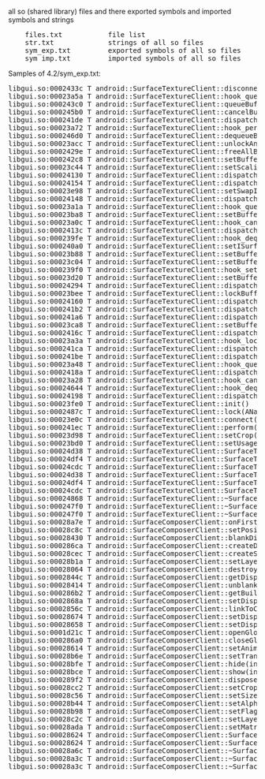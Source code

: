 all so (shared library) files and there exported symbols and imported symbols and strings
<pre>
	files.txt           file list
	str.txt             strings of all so files
	sym_exp.txt         exported symbols of all so files
	sym_imp.txt         imported symbols of all so files
</pre>

Samples of 4.2/sym_exp.txt:

<pre>
libgui.so:0002433c T android::SurfaceTextureClient::disconnect(int)
libgui.so:00023a5a T android::SurfaceTextureClient::hook_query(ANativeWindow const*, int, int*)
libgui.so:000243c0 T android::SurfaceTextureClient::queueBuffer(ANativeWindowBuffer*, int)
libgui.so:000245b0 T android::SurfaceTextureClient::cancelBuffer(ANativeWindowBuffer*, int)
libgui.so:000241de T android::SurfaceTextureClient::dispatchLock(std::__va_list)
libgui.so:00023a72 T android::SurfaceTextureClient::hook_perform(ANativeWindow*, int, ...)
libgui.so:000246d0 T android::SurfaceTextureClient::dequeueBuffer(ANativeWindowBuffer**, int*)
libgui.so:00023acc T android::SurfaceTextureClient::unlockAndPost()
libgui.so:0002429e T android::SurfaceTextureClient::freeAllBuffers()
libgui.so:000242c8 T android::SurfaceTextureClient::setBufferCount(int)
libgui.so:00023c44 T android::SurfaceTextureClient::setScalingMode(int)
libgui.so:00024130 T android::SurfaceTextureClient::dispatchConnect(std::__va_list)
libgui.so:00024154 T android::SurfaceTextureClient::dispatchSetCrop(std::__va_list)
libgui.so:00023e98 T android::SurfaceTextureClient::setSwapInterval(int)
libgui.so:00024148 T android::SurfaceTextureClient::dispatchSetUsage(std::__va_list)
libgui.so:00023a1a T android::SurfaceTextureClient::hook_queueBuffer(ANativeWindow*, ANativeWindowBuffer*, int)
libgui.so:00023ba8 T android::SurfaceTextureClient::setBuffersFormat(int)
libgui.so:00023a0c T android::SurfaceTextureClient::hook_cancelBuffer(ANativeWindow*, ANativeWindowBuffer*, int)
libgui.so:0002413c T android::SurfaceTextureClient::dispatchDisconnect(std::__va_list)
libgui.so:000239fe T android::SurfaceTextureClient::hook_dequeueBuffer(ANativeWindow*, ANativeWindowBuffer**, int*)
libgui.so:000240a0 T android::SurfaceTextureClient::setISurfaceTexture(android::sp<android::ISurfaceTexture> const&)
libgui.so:00023b88 T android::SurfaceTextureClient::setBuffersTimestamp(long long)
libgui.so:00023c04 T android::SurfaceTextureClient::setBuffersTransform(int)
libgui.so:000239f0 T android::SurfaceTextureClient::hook_setSwapInterval(ANativeWindow*, int)
libgui.so:00023d20 T android::SurfaceTextureClient::setBuffersDimensions(int, int)
libgui.so:00024294 T android::SurfaceTextureClient::dispatchUnlockAndPost(std::__va_list)
libgui.so:00023bee T android::SurfaceTextureClient::lockBuffer_DEPRECATED(ANativeWindowBuffer*)
libgui.so:00024160 T android::SurfaceTextureClient::dispatchSetBufferCount(std::__va_list)
libgui.so:000241b2 T android::SurfaceTextureClient::dispatchSetScalingMode(std::__va_list)
libgui.so:000241a6 T android::SurfaceTextureClient::dispatchSetBuffersFormat(std::__va_list)
libgui.so:00023ca8 T android::SurfaceTextureClient::setBuffersUserDimensions(int, int)
libgui.so:0002416c T android::SurfaceTextureClient::dispatchSetBuffersGeometry(std::__va_list)
libgui.so:00023a3a T android::SurfaceTextureClient::hook_lockBuffer_DEPRECATED(ANativeWindow*, ANativeWindowBuffer*)
libgui.so:000241ca T android::SurfaceTextureClient::dispatchSetBuffersTimestamp(std::__va_list)
libgui.so:000241be T android::SurfaceTextureClient::dispatchSetBuffersTransform(std::__va_list)
libgui.so:00023a48 T android::SurfaceTextureClient::hook_queueBuffer_DEPRECATED(ANativeWindow*, ANativeWindowBuffer*)
libgui.so:0002418a T android::SurfaceTextureClient::dispatchSetBuffersDimensions(std::__va_list)
libgui.so:00023a28 T android::SurfaceTextureClient::hook_cancelBuffer_DEPRECATED(ANativeWindow*, ANativeWindowBuffer*)
libgui.so:00024644 T android::SurfaceTextureClient::hook_dequeueBuffer_DEPRECATED(ANativeWindow*, ANativeWindowBuffer**)
libgui.so:00024198 T android::SurfaceTextureClient::dispatchSetBuffersUserDimensions(std::__va_list)
libgui.so:00023fe0 T android::SurfaceTextureClient::init()
libgui.so:0002487c T android::SurfaceTextureClient::lock(ANativeWindow_Buffer*, ARect*)
libgui.so:00023e0c T android::SurfaceTextureClient::connect(int)
libgui.so:000241ec T android::SurfaceTextureClient::perform(int, std::__va_list)
libgui.so:00023d98 T android::SurfaceTextureClient::setCrop(android::Rect const*)
libgui.so:00023bd0 T android::SurfaceTextureClient::setUsage(unsigned int)
libgui.so:00024d38 T android::SurfaceTextureClient::SurfaceTextureClient(android::sp<android::SurfaceTexture> const&)
libgui.so:00024df4 T android::SurfaceTextureClient::SurfaceTextureClient(android::sp<android::ISurfaceTexture> const&)
libgui.so:00024cdc T android::SurfaceTextureClient::SurfaceTextureClient()
libgui.so:00024d38 T android::SurfaceTextureClient::SurfaceTextureClient(android::sp<android::SurfaceTexture> const&)
libgui.so:00024df4 T android::SurfaceTextureClient::SurfaceTextureClient(android::sp<android::ISurfaceTexture> const&)
libgui.so:00024cdc T android::SurfaceTextureClient::SurfaceTextureClient()
libgui.so:00024868 T android::SurfaceTextureClient::~SurfaceTextureClient()
libgui.so:000247f0 T android::SurfaceTextureClient::~SurfaceTextureClient()
libgui.so:000247f0 T android::SurfaceTextureClient::~SurfaceTextureClient()
libgui.so:00028a7e T android::SurfaceComposerClient::onFirstRef()
libgui.so:00028c8c T android::SurfaceComposerClient::setPosition(int, float, float)
libgui.so:00028430 T android::SurfaceComposerClient::blankDisplay(android::sp<android::IBinder> const&)
libgui.so:000286ca T android::SurfaceComposerClient::createDisplay(android::String8 const&, bool)
libgui.so:00028cec T android::SurfaceComposerClient::createSurface(android::String8 const&, unsigned int, unsigned int, int, unsigned int)
libgui.so:00028b1a T android::SurfaceComposerClient::setLayerStack(int, unsigned int)
libgui.so:00028064 T android::SurfaceComposerClient::destroySurface(int)
libgui.so:0002844c T android::SurfaceComposerClient::getDisplayInfo(android::sp<android::IBinder> const&, android::DisplayInfo*)
libgui.so:00028414 T android::SurfaceComposerClient::unblankDisplay(android::sp<android::IBinder> const&)
libgui.so:000286b2 T android::SurfaceComposerClient::getBuiltInDisplay(int)
libgui.so:0002868a T android::SurfaceComposerClient::setDisplaySurface(android::sp<android::IBinder> const&, android::sp<android::ISurfaceTexture> const&)
libgui.so:0002856c T android::SurfaceComposerClient::linkToComposerDeath(android::sp<android::IBinder::DeathRecipient> const&, void*, unsigned int)
libgui.so:00028674 T android::SurfaceComposerClient::setDisplayLayerStack(android::sp<android::IBinder> const&, unsigned int)
libgui.so:00028658 T android::SurfaceComposerClient::setDisplayProjection(android::sp<android::IBinder> const&, unsigned int, android::Rect const&, android::Rect const&)
libgui.so:0001d21c T android::SurfaceComposerClient::openGlobalTransaction()
libgui.so:000286a0 T android::SurfaceComposerClient::closeGlobalTransaction(bool)
libgui.so:00028614 T android::SurfaceComposerClient::setAnimationTransaction()
libgui.so:00028b6e T android::SurfaceComposerClient::setTransparentRegionHint(int, android::Region const&)
libgui.so:00028bfe T android::SurfaceComposerClient::hide(int)
libgui.so:00028bce T android::SurfaceComposerClient::show(int)
libgui.so:000289f2 T android::SurfaceComposerClient::dispose()
libgui.so:00028cc2 T android::SurfaceComposerClient::setCrop(int, android::Rect const&)
libgui.so:00028c56 T android::SurfaceComposerClient::setSize(int, unsigned int, unsigned int)
libgui.so:00028b44 T android::SurfaceComposerClient::setAlpha(int, float)
libgui.so:00028b98 T android::SurfaceComposerClient::setFlags(int, unsigned int, unsigned int)
libgui.so:00028c2c T android::SurfaceComposerClient::setLayer(int, int)
libgui.so:00028ada T android::SurfaceComposerClient::setMatrix(int, float, float, float, float)
libgui.so:00028624 T android::SurfaceComposerClient::SurfaceComposerClient()
libgui.so:00028624 T android::SurfaceComposerClient::SurfaceComposerClient()
libgui.so:00028a6c T android::SurfaceComposerClient::~SurfaceComposerClient()
libgui.so:00028a3c T android::SurfaceComposerClient::~SurfaceComposerClient()
libgui.so:00028a3c T android::SurfaceComposerClient::~SurfaceComposerClient()
</pre>
